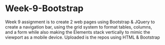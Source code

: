 ﻿# Week-9-Bootstrap

Week 9 assignment is to create 2 web pages using Bootstrap & JQuery to create a navigation bar, using the grid system to format tables, columns, and a form while also making the Elements stack vertically to mimic the viewport as a mobile device. Uploaded is the repos using HTML & Bootstrap 

